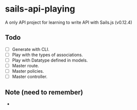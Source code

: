# sails-api-playing

A only API project for learning to write API with Sails.js (v0.12.4)

## Todo

- [ ] Generate with CLI.
- [ ] Play with the types of associations.
- [ ] Play with Datatype defined in models.
- [ ] Master route.
- [ ] Master policies.
- [ ] Master controller.

## Note (need to remember)

-
